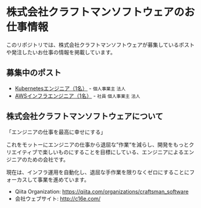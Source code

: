 # 株式会社クラフトマンソフトウェアのお仕事情報

このリポジトリでは、株式会社クラフトマンソフトウェアが募集しているポストや発注したいお仕事の情報を掲載しています。

## 募集中のポスト

* [Kubernetesエンジニア（1名）](./posts/kubernetes.md) - `個人事業主` `法人`
* [AWSインフラエンジニア（1名）](./posts/aws.md) - `社員` `個人事業主` `法人`

## 株式会社クラフトマンソフトウェアについて

「エンジニアの仕事を最高に幸せにする」

これをモットーにエンジニアの仕事から退屈な”作業“を減らし、開発をもっとクリエイティブで楽しいものにすることを目標にしている、エンジニアによるエンジニアのための会社です。

現在は、インフラ運用を自動化し、退屈な手作業を限りなくゼロにすることにフォーカスして事業を進めています。

* Qiita Organization: https://qiita.com/organizations/craftsman_software
* 会社ウェブサイト: http://c16e.com/
